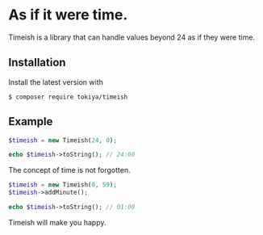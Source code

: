 # As if it were time.

Timeish is a library that can handle values beyond 24 as if they were time.

## Installation
Install the latest version with
```
$ composer require tokiya/timeish
```

## Example
```php
$timeish = new Timeish(24, 0);

echo $timeish->toString(); // 24:00
```

The concept of time is not forgotten.
```php
$timeish = new Timeish(0, 59);
$timeish->addMinute();

echo $timeish->toString(); // 01:00
```

Timeish will make you happy.
